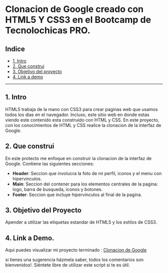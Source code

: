 # Clonacion de Google creado con HTML5 Y CSS3 en el Bootcamp de Tecnolochicas PRO. 
## **Indice** 
* [1. Intro](#)
* [2. Que construi](#)
* [3. Objetivo del proyecto](#)
* [4. Link a demo](#)
****
## 1. Intro 
HTML5 trabaja de la mano con CSS3 para crear paginas web que usamos todos los dias en el navegador. Incluso, este sitio web en donde estas viendo este contenido esta construido con HTML y CSS. En este proyecto, con los conocimientos de HTML y CSS realice la clonacion de la interfaz de Google. 

## 2. Que construi 
En este protecto me enfoque en construir la clonacion de la interfaz de Google. Contiene las siguientes secciones:
* **Header**: Seccion que involucra la foto de mi perfil, iconos y el menu con hipervinculos. 
* **Main**: Seccion del contener para los elementos centrales de la pagina: logo, barra de busqueda, iconos y botones. 
* **Footer**: Seccion que incluye hipervinculos al final de la pagina. 

## 3. Objetivo del Proyecto
Apender a utilizar las etiquetas estandar de HTML5 y los estilos de CSS3. 

## 4. Link a Demo. 
Aqui puedes visualizar mi proyecto terminado : [Clonacion de Google](https://clonaciongooglebydea.netlify.app/)


si tienes una sugerencia házmela saber, todos los comentarios son bienvenidos!. Siéntete libre de utilizar este script si te es útil.